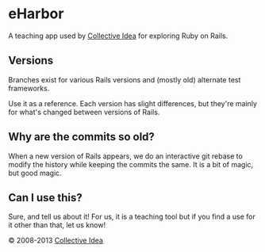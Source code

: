 # eHarbor

A teaching app used by [Collective Idea](http://collectiveidea.com) for exploring Ruby on Rails.

## Versions

Branches exist for various Rails versions and (mostly old) alternate test frameworks. 

Use it as a reference. Each version has slight differences, but they're mainly for what's changed between versions of Rails. 

## Why are the commits so old?

When a new version of Rails appears, we do an interactive git rebase to modify the history while keeping the commits the same. It is a bit of magic, but good magic.

## Can I use this?

Sure, and tell us about it! For us, it is a teaching tool but if you find a use for it other than that, let us know!

© 2008-2013 [Collective Idea](http://collectiveidea.com)